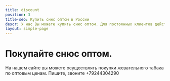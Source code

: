 ```yaml
---
title: discount
position: 3
title-seo: Купить снюс оптом в России
descr: У нас Вы можете купить снюс оптом. Для постоянных клиентов действуют скидки.
layout: simple-page
---
```


# Покупайте снюс оптом.
На нашем сайте вы можете осуществлять покупки жевательного табака по оптовым ценам. 
Пишите, звоните +79244304290

